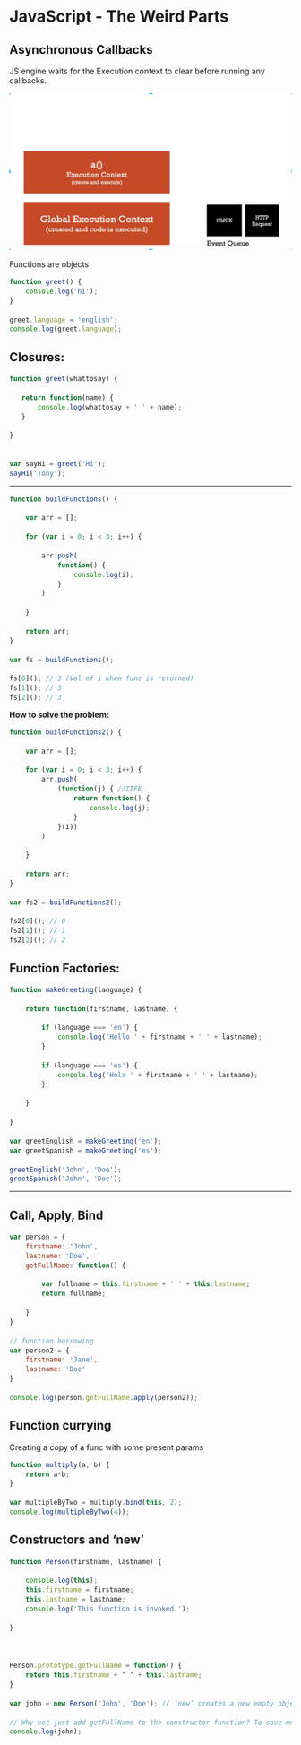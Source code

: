 # JavaScript - The Weird Parts

## Asynchronous Callbacks


JS engine waits for the Execution context to clear before running any callbacks.

![Execution Context Image](/images/Execution_Context_Image.png)

Functions are objects
```js
function greet() {
    console.log('hi');   
}

greet.language = 'english';
console.log(greet.language);
```

## Closures:

```js
function greet(whattosay) {

   return function(name) {
       console.log(whattosay + ' ' + name);
   }

}


var sayHi = greet('Hi');
sayHi('Tony');
```

------------

```js
function buildFunctions() {
 
    var arr = [];
    
    for (var i = 0; i < 3; i++) {
        
        arr.push(
            function() {
                console.log(i);   
            }
        )
        
    }
    
    return arr;
}

var fs = buildFunctions();

fs[0](); // 3 (Val of i when func is returned) 
fs[1](); // 3 
fs[2](); // 3 
```

**How to solve the problem:**
```js
function buildFunctions2() {
 
    var arr = [];
    
    for (var i = 0; i < 3; i++) {
        arr.push(
            (function(j) { //IIFE
                return function() {
                    console.log(j);   
                }
            }(i))
        )
        
    }
    
    return arr;
}

var fs2 = buildFunctions2();

fs2[0](); // 0
fs2[1](); // 1
fs2[2](); // 2
```

## Function Factories:

```js
function makeGreeting(language) {
 
    return function(firstname, lastname) {
     
        if (language === 'en') {
            console.log('Hello ' + firstname + ' ' + lastname);   
        }

        if (language === 'es') {
            console.log('Hola ' + firstname + ' ' + lastname);   
        }
        
    }
    
}

var greetEnglish = makeGreeting('en');
var greetSpanish = makeGreeting('es');

greetEnglish('John', 'Doe');
greetSpanish('John', 'Doe');
```

-----------------------------------------------------------

## Call, Apply, Bind 

```js
var person = {
    firstname: 'John',
    lastname: 'Doe',
    getFullName: function() {
        
        var fullname = this.firstname + ' ' + this.lastname;
        return fullname;
        
    }
}

// function borrowing
var person2 = {
    firstname: 'Jane',
    lastname: 'Doe'
}

console.log(person.getFullName.apply(person2));
```

## Function currying 
Creating a copy of a func with some present params
```js
function multiply(a, b) {
    return a*b;   
}

var multipleByTwo = multiply.bind(this, 2);
console.log(multipleByTwo(4));
```

## Constructors and ‘new’

```js
function Person(firstname, lastname) {
 
    console.log(this);
    this.firstname = firstname;
    this.lastname = lastname;
    console.log('This function is invoked.');
    
}



Person.prototype.getFullName = function() {
    return this.firstname + ‘ ‘ + this.lastname;
}

var john = new Person('John', 'Doe'); // ‘new’ creates a new empty object and then the following function is invoked. ‘this’ is set to the new empty object. Properties or methods inside the constructor function gets assigned to the new object as well. The new object’s prototype = Person.prototype

// Why not just add getFullName to the constructor function? To save memory space because each new object will get it’s own copy of the function.
console.log(john);
```